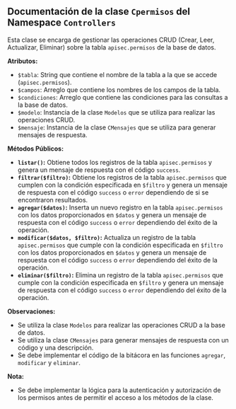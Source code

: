## Documentación de la clase `Cpermisos` del Namespace `Controllers`

Esta clase se encarga de gestionar las operaciones CRUD (Crear, Leer, Actualizar, Eliminar) sobre la tabla `apisec.permisos` de la base de datos.

**Atributos:**

* `$tabla`: String que contiene el nombre de la tabla a la que se accede (`apisec.permisos`).
* `$campos`: Arreglo que contiene los nombres de los campos de la tabla.
* `$condiciones`: Arreglo que contiene las condiciones para las consultas a la base de datos.
* `$modelo`: Instancia de la clase `Modelos` que se utiliza para realizar las operaciones CRUD.
* `$mensaje`: Instancia de la clase `CMensajes` que se utiliza para generar mensajes de respuesta.

**Métodos Públicos:**

* **`listar()`:** Obtiene todos los registros de la tabla `apisec.permisos` y genera un mensaje de respuesta con el código `success`.
* **`filtrar($filtro)`:** Obtiene los registros de la tabla `apisec.permisos` que cumplen con la condición especificada en `$filtro` y genera un mensaje de respuesta con el código `success` o `error` dependiendo de si se encontraron resultados.
* **`agregar($datos)`:** Inserta un nuevo registro en la tabla `apisec.permisos` con los datos proporcionados en `$datos` y genera un mensaje de respuesta con el código `success` o `error` dependiendo del éxito de la operación.
* **`modificar($datos, $filtro)`:** Actualiza un registro de la tabla `apisec.permisos` que cumple con la condición especificada en `$filtro` con los datos proporcionados en `$datos` y genera un mensaje de respuesta con el código `success` o `error` dependiendo del éxito de la operación.
* **`eliminar($filtro)`:** Elimina un registro de la tabla `apisec.permisos` que cumple con la condición especificada en `$filtro` y genera un mensaje de respuesta con el código `success` o `error` dependiendo del éxito de la operación.

**Observaciones:**

* Se utiliza la clase `Modelos` para realizar las operaciones CRUD a la base de datos.
* Se utiliza la clase `CMensajes` para generar mensajes de respuesta con un código y una descripción.
* Se debe implementar el código de la bitácora en las funciones `agregar`, `modificar` y `eliminar`.


**Nota:**

* Se debe implementar la lógica para la autenticación y autorización de los permisos antes de permitir el acceso a los métodos de la clase.
